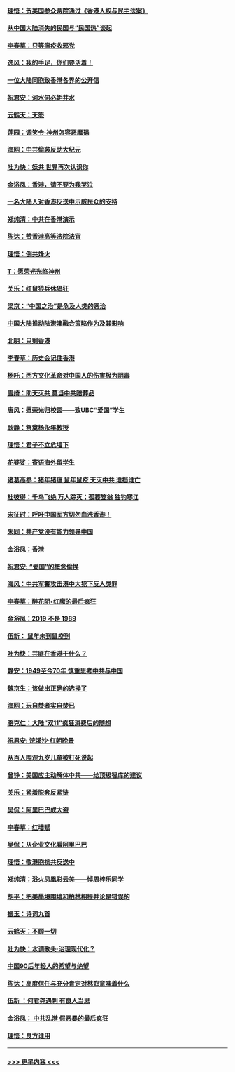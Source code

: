 #### [理悟：贺美国参众两院通过《香港人权与民主法案》](../pages/nsc993/n11678104.md?t=11251411) 
#### [从中国大陆消失的民国与“民国热”谈起](../pages/nsc993/n11678075.md?t=11251411) 
#### [李春草：只等瘟疫收邪党](../pages/nsc993/n11677308.md?t=11251411) 
#### [逸风：我的手足，你们要活着！](../pages/nsc993/n11676352.md?t=11251411) 
#### [一位大陆同胞致香港各界的公开信](../pages/nsc993/n11675761.md?t=11251411) 
#### [祝君安：河水何必妒井水](../pages/nsc993/n11675746.md?t=11251411) 
#### [云鹤天：天怒](../pages/nsc993/n11675718.md?t=11251411) 
#### [莲园：调笑令‧神州怎容恶魔祸](../pages/nsc993/n11675648.md?t=11251411) 
#### [海网：中共偷袭反助大纪元](../pages/nsc993/n11673515.md?t=11251411) 
#### [吐为快：妖共 世界再次认识你](../pages/nsc993/n11673506.md?t=11251411) 
#### [金浴凤：香港，请不要为我哭泣](../pages/nsc993/n11673248.md?t=11251411) 
#### [一名大陆人对香港反送中示威民众的支持](../pages/nsc993/n11672615.md?t=11251411) 
#### [郑纯清：中共在香港演示](../pages/nsc993/n11670539.md?t=11251411) 
#### [陈达：赞香港高等法院法官](../pages/nsc993/n11669542.md?t=11251411) 
#### [理悟：倒共烽火](../pages/nsc993/n11668844.md?t=11251411) 
#### [T：愿荣光光临神州](../pages/nsc993/n11668421.md?t=11251411) 
#### [关乐：红鼠狼兵休猖狂](../pages/nsc993/n11668378.md?t=11251411) 
#### [梁京：“中国之治”是危及人类的恶治](../pages/nsc993/n11668328.md?t=11251411) 
#### [中国大陆推动陆港澳融合策略作为及其影响](../pages/nsc993/n11668157.md?t=11251411) 
#### [北明：只剩香港](../pages/nsc993/n11668002.md?t=11251411) 
#### [李春草：历史会记住香港](../pages/nsc993/n11667927.md?t=11251411) 
#### [杨吒：西方文化革命对中国人的伤害极为阴毒](../pages/nsc993/n11664521.md?t=11251411) 
#### [雪绮：助天灭共 莫当中共陪葬品](../pages/nsc993/n11662650.md?t=11251411) 
#### [唐风：愿荣光归校园——致UBC“爱国”学生](../pages/nsc993/n11662194.md?t=11251411) 
#### [耿静：祭奠杨永年教授](../pages/nsc993/n11662514.md?t=11251411) 
#### [理悟：君子不立危墙下](../pages/nsc993/n11662172.md?t=11251411) 
#### [花婆娑：寄语海外留学生](../pages/nsc993/n11662121.md?t=11251411) 
#### [诸葛高参：猪年猪瘟 鼠年鼠疫 天灭中共 谁挡谁亡](../pages/nsc993/n11661980.md?t=11251411) 
#### [杜彼得：千鸟飞绝 万人踪灭；孤蓑笠翁 独钓寒江](../pages/nsc993/n11661170.md?t=11251411) 
#### [宋征时：呼吁中国军方切勿血洗香港！](../pages/nsc993/n11415318.md?t=11251411) 
#### [朱同：共产党没有能力领导中国](../pages/nsc993/n11660421.md?t=11251411) 
#### [金浴凤：香港](../pages/nsc993/n11660419.md?t=11251411) 
#### [祝君安: “爱国”的概念偷换](../pages/nsc993/n11659706.md?t=11251411) 
#### [海风：中共军警攻击港中大犯下反人类罪](../pages/nsc993/n11659632.md?t=11251411) 
#### [李春草：醉花阴•红魔的最后疯狂](../pages/nsc993/n11659287.md?t=11251411) 
#### [金浴凤：2019 不是 1989](../pages/nsc993/n11657663.md?t=11251411) 
#### [伍新： 鼠年未到鼠疫到](../pages/nsc993/n11655098.md?t=11251411) 
#### [吐为快：共匪在香港干什么？](../pages/nsc993/n11654891.md?t=11251411) 
#### [静安：1949至今70年 慎重思考中共与中国](../pages/nsc993/n11651244.md?t=11251411) 
#### [魏京生：该做出正确的选择了](../pages/nsc993/n11653084.md?t=11251411) 
#### [海网：玩自焚者实自焚已](../pages/nsc993/n11652423.md?t=11251411) 
#### [骆克仁：大陆“双11”疯狂消费后的随想](../pages/nsc993/n11652305.md?t=11251411) 
#### [祝君安: 浣溪沙·红朝晚景](../pages/nsc993/n11652258.md?t=11251411) 
#### [从百人围观九岁儿童被打死说起](../pages/nsc993/n11651030.md?t=11251411) 
#### [曾铮：美国应主动解体中共——给顶级智库的建议](../pages/nsc993/n11649888.md?t=11251411) 
#### [关乐：紧着脱套反紧链](../pages/nsc993/n11649069.md?t=11251411) 
#### [吴侃：阿里巴巴成大盗](../pages/nsc993/n11645523.md?t=11251411) 
#### [李春草：红墙赋](../pages/nsc993/n11646389.md?t=11251411) 
#### [吴侃：从企业文化看阿里巴巴](../pages/nsc993/n11645476.md?t=11251411) 
#### [理悟：敬港胞抗共反送中](../pages/nsc993/n11645466.md?t=11251411) 
#### [郑纯清：浴火凤凰彩云美——悼周梓乐同学](../pages/nsc993/n11645155.md?t=11251411) 
#### [胡平：把美墨境围墙和柏林相提并论是错误的](../pages/nsc993/n11645134.md?t=11251411) 
#### [振玉：诗词九首](../pages/nsc993/n11644081.md?t=11251411) 
#### [云鹤天：不顾一切](../pages/nsc993/n11643508.md?t=11251411) 
#### [吐为快：水调歌头·治理现代化？](../pages/nsc993/n11643485.md?t=11251411) 
#### [中国90后年轻人的希望与绝望](../pages/nsc993/n11642317.md?t=11251411) 
#### [陈达：高度信任与充分肯定对林郑意味着什么](../pages/nsc993/n11641441.md?t=11251411) 
#### [伍新 ：何君尧遇刺 有良人当思](../pages/nsc993/n11641503.md?t=11251411) 
#### [金浴凤： 中共乱港  假恶暴的最后疯狂](../pages/nsc993/n11641495.md?t=11251411) 
#### [理悟：良方谁用](../pages/nsc993/n11641463.md?t=11251411) 

----
#### [ >>> 更早内容 <<< ](../indexes/nsc993-earlier.md)
